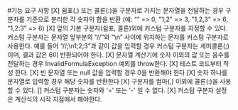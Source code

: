 #기능 요구 사항
[X] 쉼표(,) 또는 콜론(:)을 구분자로 가지는 문자열을 전달하는 경우 구분자를 기준으로 분리한 각 숫자의 합을 반환 (예: “” => 0, "1,2" => 3, "1,2,3" => 6, “1,2:3” => 6)
[X] 앞의 기본 구분자(쉼표, 콜론)외에 커스텀 구분자를 지정할 수 있다. 커스텀 구분자는 문자열 앞부분의 “//”와 “\n” 사이에 위치하는 문자를 커스텀 구분자로 사용한다. 
  예를 들어 “//;\n1;2;3”과 같이 값을 입력할 경우 커스텀 구분자는 세미콜론(;)이며, 결과 값은 6이 반환되어야 한다.
[X] 문자열 계산기에 숫자 이외의 값 또는 음수를 전달하는 경우 InvalidFormulaException 예외를 throw한다.
[X] 테스트 코드부터 작성 한다.
[X] 빈 문자열 또는 null 값을 입력할 경우 0을 반환해야 한다
[X] 숫자 하나를 문자열로 입력할 경우 해당 숫자를 반환한다
[X] 구분자를 컴마(,) 이외에 콜론(:)을 사용할 수 있다.
[] 커스텀 구분자는 숫자와 '=' 또는 '-' 일 수 없다.
[X] 커스텀 구분자 설정은 계산식의 시작 지점에서 해야한다.
